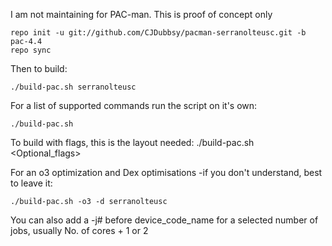 I am not maintaining for PAC-man.  This is proof of concept only

    repo init -u git://github.com/CJDubbsy/pacman-serranolteusc.git -b pac-4.4
    repo sync

Then to build:

    ./build-pac.sh serranolteusc

For a list of supported commands run the script on it's own:

    ./build-pac.sh

To build with flags, this is the layout needed:
    ./build-pac.sh <Optional_flags> <device codename>

For an o3 optimization and Dex optimisations -if you don't understand, best to leave it:

    ./build-pac.sh -o3 -d serranolteusc

You can also add a -j# before device_code_name for a selected number of jobs, usually No. of cores + 1 or 2
